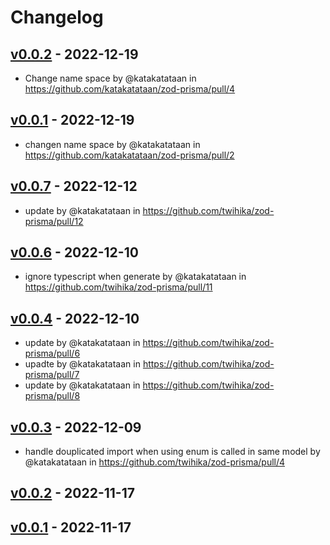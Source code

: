 # Changelog

## [v0.0.2](https://github.com/katakatataan/zod-prisma/compare/v0.0.1...v0.0.2) - 2022-12-19
- Change name space by @katakatataan in https://github.com/katakatataan/zod-prisma/pull/4

## [v0.0.1](https://github.com/katakatataan/zod-prisma/commits/v0.0.1) - 2022-12-19
- changen name space by @katakatataan in https://github.com/katakatataan/zod-prisma/pull/2

## [v0.0.7](https://github.com/twihika/zod-prisma/compare/v0.0.6...v0.0.7) - 2022-12-12
- update by @katakatataan in https://github.com/twihika/zod-prisma/pull/12

## [v0.0.6](https://github.com/twihika/zod-prisma/compare/v0.0.5...v0.0.6) - 2022-12-10
- ignore typescript when generate by @katakatataan in https://github.com/twihika/zod-prisma/pull/11

## [v0.0.4](https://github.com/twihika/zod-prisma/compare/v0.0.3...v0.0.4) - 2022-12-10
- update by @katakatataan in https://github.com/twihika/zod-prisma/pull/6
- upadte by @katakatataan in https://github.com/twihika/zod-prisma/pull/7
- update by @katakatataan in https://github.com/twihika/zod-prisma/pull/8

## [v0.0.3](https://github.com/twihika/zod-prisma/compare/v0.0.2...v0.0.3) - 2022-12-09
- handle douplicated import when using enum is called in same model by @katakatataan in https://github.com/twihika/zod-prisma/pull/4

## [v0.0.2](https://github.com/twihika/zod-prisma/compare/v0.0.1...v0.0.2) - 2022-11-17

## [v0.0.1](https://github.com/twihika/zod-prisma/commits/v0.0.1) - 2022-11-17

